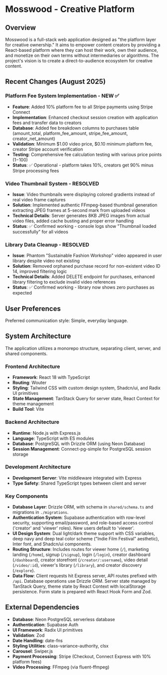 # Mosswood - Creative Platform

## Overview

Mosswood is a full-stack web application designed as "the platform layer for creative ownership." It aims to empower content creators by providing a React-based platform where they can host their work, own their audience, and monetize on their own terms without intermediaries or algorithms. The project's vision is to create a direct-to-audience ecosystem for creative content.

## Recent Changes (August 2025)

### Platform Fee System Implementation - NEW ✅
- **Feature**: Added 10% platform fee to all Stripe payments using Stripe Connect
- **Implementation**: Enhanced checkout session creation with application fees and transfer data to creators
- **Database**: Added fee breakdown columns to purchases table (amount_total, platform_fee_amount, stripe_fee_amount, creator_net_amount)
- **Validation**: Minimum $1.00 video price, $0.10 minimum platform fee, creator Stripe account verification
- **Testing**: Comprehensive fee calculation testing with various price points ($1-$100)
- **Status**: ✅ Operational - platform takes 10%, creators get 90% minus Stripe processing fees

### Video Thumbnail System - RESOLVED
- **Issue**: Video thumbnails were displaying colored gradients instead of real video frame captures
- **Solution**: Implemented authentic FFmpeg-based thumbnail generation extracting JPEG frames at 5-second mark from uploaded videos
- **Technical Details**: Server generates 8KB JPEG images from actual video files, added cache busting and proper error handling
- **Status**: ✅ Confirmed working - console logs show "Thumbnail loaded successfully" for all videos

### Library Data Cleanup - RESOLVED  
- **Issue**: Phantom "Sustainable Fashion Workshop" video appeared in user library despite video not existing
- **Solution**: Removed orphaned purchase record for non-existent video ID 14, improved filtering logic
- **Technical Details**: Added DELETE endpoint for purchases, enhanced library filtering to exclude invalid video references
- **Status**: ✅ Confirmed working - library now shows zero purchases as expected

## User Preferences

Preferred communication style: Simple, everyday language.

## System Architecture

The application utilizes a monorepo structure, separating client, server, and shared components.

### Frontend Architecture
- **Framework**: React 18 with TypeScript
- **Routing**: Wouter
- **Styling**: Tailwind CSS with custom design system, Shadcn/ui, and Radix UI primitives
- **State Management**: TanStack Query for server state, React Context for theme management
- **Build Tool**: Vite

### Backend Architecture
- **Runtime**: Node.js with Express.js
- **Language**: TypeScript with ES modules
- **Database**: PostgreSQL with Drizzle ORM (using Neon Database)
- **Session Management**: Connect-pg-simple for PostgreSQL session storage

### Development Architecture
- **Development Server**: Vite middleware integrated with Express
- **Type Safety**: Shared TypeScript types between client and server

### Key Components

- **Database Layer**: Drizzle ORM, with schema in `shared/schema.ts` and migrations in `./migrations`.
- **Authentication System**: Supabase authentication with row-level security, supporting email/password, and role-based access control ('creator' and 'viewer' roles). New users default to 'viewer'.
- **UI Design System**: Dual light/dark theme support with CSS variables, deep navy and deep teal color scheme ("Indie Film Festival" aesthetic), Inter font, and Shadcn/ui components.
- **Routing Structure**: Includes routes for viewer home (`/`), marketing landing (`/home`), signup (`/signup`), login (`/login`), creator dashboard (`/dashboard`), creator storefront (`/creator/:username`), video detail (`/video/:id`), viewer's library (`/library`), and creator discovery (`/explore`).
- **Data Flow**: Client requests hit Express server, API routes prefixed with `/api`. Database operations use Drizzle ORM. Server state managed by TanStack Query, theme state by React Context with localStorage persistence. Form state is prepared with React Hook Form and Zod.

## External Dependencies

- **Database**: Neon PostgreSQL serverless database
- **Authentication**: Supabase Auth
- **UI Framework**: Radix UI primitives
- **Validation**: Zod
- **Date Handling**: date-fns
- **Styling Utilities**: class-variance-authority, clsx
- **Carousel**: Swiper.js
- **Payment Processing**: Stripe (Checkout, Connect Express with 10% platform fees)
- **Video Processing**: FFmpeg (via fluent-ffmpeg)